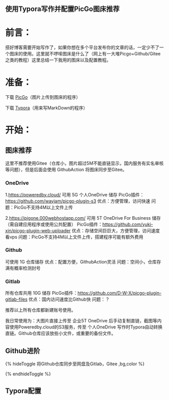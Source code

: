 ## 使用Typora写作并配置PicGo图床推荐

# 前言：
搭好博客需要开始写作了，如果你想在多个平台发布你的文章的话，一定少不了一个图床的使用。这里就不啰嗦图床是什么了（网上有一大堆Picgo+Github/Gitee之类的教程）这里总结一下我用的图床以及配置教程。

# 准备：

下载 [PicGo](https://picgo.github.io/PicGo-Doc/zh/)（图片上传到图床的程序）

下载 [Typora](https://typora.io/)（用来写MarkDown的程序） 

# 开始：

## 图床推荐

这里不推荐使用Gitee（仓库小，图片超过5M不能直链显示，国内服务有实名审核等问题），但是后面会使用 GithubAction 将图床同步至Gitee。

### OneDrive 

1.https://poweredby.cloud/ 
可用 5G 个人OneDrive 储存
PicGo插件：https://github.com/wayjam/picgo-plugin-s3
优点：方便管理，访问快速
问题：PicGo不支持4M以上文件上传

2.https://pigone.000webhostapp.com/
可用 5T OneDrive For Business 储存
（需自建应用程序或使用公共配置）
PicGo插件：https://github.com/yuki-xin/picgo-plugin-web-uploader
优点：存储空间巨巨大，方便管理，访问速度看vps
问题：PicGo不支持4M以上文件上传，搭建程序可能有额外费用

### Github
可使用 1G 仓库储存
优点：配置方便，GithubAction灵活
问题：空间小，仓库存满有概率检测封号

### Gitlab
所有仓库共用 10G 储存
PicGo插件：https://github.com/D-W-X/picgo-plugin-gitlab-files
优点：国内访问速度比Github快
问题：？

推荐以上所有仓库都新建账号使用。

我日常使用为：大图片直接上传至 企业5T OneDrive 后手动复制直链，截图等内容使用Poweredby.cloud的S3服务，传至 个人OneDrive 写作时Typora自动转换直链。Github仓库应该放些小文件，或重要的备份文件。

## Github进阶

{% hideToggle  将Github仓库同步至网盘及Gitlab，Gitee ,bg,color %}



{% endhideToggle %}

## Typora配置